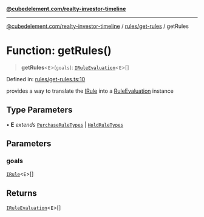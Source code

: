 [**@cubedelement.com/realty-investor-timeline**](../../../index.md)

---

[@cubedelement.com/realty-investor-timeline](../../../modules.md) / [rules/get-rules](../index.md) / getRules

# Function: getRules()

> **getRules**\<`E`\>(`goals`): [`IRuleEvaluation`](../../rule-evaluation/interfaces/IRuleEvaluation.md)\<`E`\>[]

Defined in: [rules/get-rules.ts:10](https://github.com/kvernon/realty-investor-timeline/blob/c7446a8a5576468ac5874a2dd8323180fa97a55b/src/rules/get-rules.ts#L10)

provides a way to translate the [IRule](../../i-rule/interfaces/IRule.md) into a [RuleEvaluation](../../rule-evaluation/classes/RuleEvaluation.md) instance

## Type Parameters

• **E** _extends_ [`PurchaseRuleTypes`](../../purchase-rule-types/enumerations/PurchaseRuleTypes.md) \| [`HoldRuleTypes`](../../hold-rule-types/enumerations/HoldRuleTypes.md)

## Parameters

### goals

[`IRule`](../../i-rule/interfaces/IRule.md)\<`E`\>[]

## Returns

[`IRuleEvaluation`](../../rule-evaluation/interfaces/IRuleEvaluation.md)\<`E`\>[]

